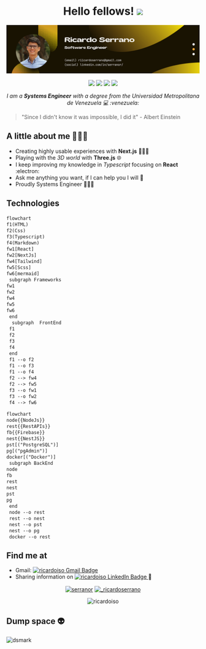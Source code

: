 <div align = "center"><h1> Hello fellows! <a href="https://www.linkedin.com/in/serranor/"><img src="https://media.giphy.com/media/hvRJCLFzcasrR4ia7z/giphy.gif" width="5%"></a></h1></div>

<img src="/rs-banner.png" alt="Banner image from Ricardo Serrano - Software Engineer">

<br />
<p align="center">
<img src="https://img.shields.io/badge/Age-25-blue" />
  <img src="https://img.shields.io/badge/Focus-Next.js-teal" />
  <img src="https://img.shields.io/badge/Lives-Caracas,%20Venezuela-success" />
  <img src="https://img.shields.io/badge/Languages-English%20%26%20Spanish-success" />
</p>

<p align="center">
<i>I am a <strong>Systems Engineer</strong> with a degree from the Universidad Metropolitana de Venezuela 💻 :venezuela:</i>
</p>

>"Since I didn't know it was impossible, I did it"
>  \- Albert Einstein

## A little about me 🦸🏻🌊
- Creating highly usable experiences with **Next.js** 🧑🏻‍💻
- Playing with the *3D world* with **Three.js** 🌐
- I keep improving my knowledge in *Typescript* focusing on **React** :electron:
- Ask me anything you want, if I can help you I will 💬
- Proudly Systems Engineer 🧑🏻‍🎓

## Technologies 

```mermaid
flowchart 
f1(HTML)
f2(Css)
f3(Typescript)
f4(Markdown)
fw1[React]
fw2[NextJs]
fw4[Tailwind]
fw5[Scss]
fw6[mermaid]
 subgraph Frameworks 
fw1
fw2
fw4
fw5
fw6
 end
  subgraph  FrontEnd 
 f1
 f2
 f3
 f4
 end  
 f1 --o f2
 f1 --o f3
 f1 --o f4
 f2 --> fw4
 f2 --> fw5
 f3 --o fw1
 f3 --o fw2
 f4 --> fw6
 ```

 
```mermaid
flowchart 
node{{NodeJs}}
rest{{RestAPIs}}
fb{{Firebase}}
nest{{NestJS}}
pst[("PostgreSQL")]
pg[("pgAdmin")]
docker[("Docker")]
 subgraph BackEnd
node
fb
rest
nest
pst
pg
 end
 node --o rest
 rest --o nest
 nest --o pst
 nest --o pg
 docker --o rest
```

## Find me at
- Gmail: <a href="mailto:ricardoserranodev@gmail.com">
    <img src="https://img.shields.io/badge/-ricardoserranodev@gmail.com-c14438?style=flat-square&logo=Gmail&logoColor=white&link=mailto:ricardoserranodev@gmail.com" alt="ricardoiso Gmail Badge"/>
  </a>
- Sharing information on <a href="https://www.linkedin.com/in/serranor/">
    <img src="https://img.shields.io/badge/-LinkedIn-blue?style=flat-square&logo=Linkedin&logoColor=white&link=https://www.linkedin.com/in/serranor/" alt="ricardoiso LinkedIn Badge"/>
  </a> :briefcase:
<p align="center">
<a href="https://linkedin.com/in/serranor" target="blank"><img align="center" src="https://raw.githubusercontent.com/rahuldkjain/github-profile-readme-generator/master/src/images/icons/Social/linked-in-alt.svg" alt="serranor" height="30" width="40" /></a>
<a href="https://instagram.com/_ricardoserrano" target="blank"><img align="center" src="https://raw.githubusercontent.com/rahuldkjain/github-profile-readme-generator/master/src/images/icons/Social/instagram.svg" alt="_ricardoserrano" height="30" width="40" /></a>
<!-- <a href="https://stackoverflow.com/users/ricardoiso" target="blank"><img align="center" src="https://raw.githubusercontent.com/rahuldkjain/github-profile-readme-generator/master/src/images/icons/Social/stack-overflow.svg" alt="ricardoiso" height="30" width="40" /></a> -->
</p>
<p align="center"> <img src="https://komarev.com/ghpvc/?username=ricardoiso&label=Profile%20Views!&color=008080&style=flat" alt="ricardoiso" /> </p>

<!-- <div align="center"><img align="center" src="https://github-readme-stats.vercel.app/api?username=ricardoiso&show_icons=true&locale=en" alt="ricardoiso stats" />
</div> -->

## Dump space 👽

<img alt="dsmark" align="center"  height="50%" width="100%" src="https://c.tenor.com/NzrqQHFBVz8AAAAj/kitty-transparent.gif">